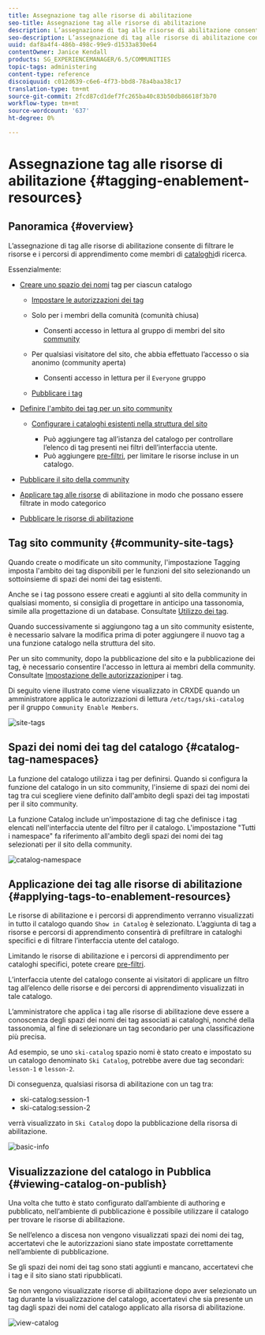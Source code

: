 ```yaml
---
title: Assegnazione tag alle risorse di abilitazione
seo-title: Assegnazione tag alle risorse di abilitazione
description: L’assegnazione di tag alle risorse di abilitazione consente di filtrare le risorse e i percorsi di apprendimento come membri di un catalogo di ricerca
seo-description: L’assegnazione di tag alle risorse di abilitazione consente di filtrare le risorse e i percorsi di apprendimento come membri di un catalogo di ricerca
uuid: daf8a4f4-486b-498c-99e9-d1533a830e64
contentOwner: Janice Kendall
products: SG_EXPERIENCEMANAGER/6.5/COMMUNITIES
topic-tags: administering
content-type: reference
discoiquuid: c012d639-c6e6-4f73-bbd8-78a4baa38c17
translation-type: tm+mt
source-git-commit: 2fcd87cd1def7fc265ba40c83b50db86618f3b70
workflow-type: tm+mt
source-wordcount: '637'
ht-degree: 0%

---
```



# Assegnazione tag alle risorse di abilitazione {#tagging-enablement-resources}

## Panoramica {#overview}

L’assegnazione di tag alle risorse di abilitazione consente di filtrare le risorse e i percorsi di apprendimento come membri di [cataloghi](functions.md#catalog-function)di ricerca.

Essenzialmente:

* [Creare uno spazio dei nomi](../../help/sites-administering/tags.md#creating-a-namespace) tag per ciascun catalogo

   * [Impostare le autorizzazioni dei tag](../../help/sites-administering/tags.md#setting-tag-permissions)
   * Solo per i membri della comunità (comunità chiusa)

      * Consenti accesso in lettura al gruppo di membri del sito [community](users.md#publish-group-roles)
   * Per qualsiasi visitatore del sito, che abbia effettuato l’accesso o sia anonimo (community aperta)

      * Consenti accesso in lettura per il `Everyone` gruppo
   * [Pubblicare i tag](../../help/sites-administering/tags.md#publishing-tags)



* [Definire l&#39;ambito dei tag per un sito community](sites-console.md#tagging)

   * [Configurare i cataloghi esistenti nella struttura del sito](functions.md#catalog-function)

      * Può aggiungere tag all’istanza del catalogo per controllare l’elenco di tag presenti nei filtri dell’interfaccia utente.
      * Può aggiungere [pre-filtri](catalog-developer-essentials.md#pre-filters), per limitare le risorse incluse in un catalogo.

* [Pubblicare il sito della community](sites-console.md#publishing-the-site)
* [Applicare tag alle risorse](resources.md#create-a-resource) di abilitazione in modo che possano essere filtrate in modo categorico
* [Pubblicare le risorse di abilitazione](resources.md#publish)

## Tag sito community {#community-site-tags}

Quando create o modificate un sito community, l&#39;impostazione [](sites-console.md#tagging) Tagging imposta l&#39;ambito dei tag disponibili per le funzioni del sito selezionando un sottoinsieme di spazi dei nomi dei tag esistenti.

Anche se i tag possono essere creati e aggiunti al sito della community in qualsiasi momento, si consiglia di progettare in anticipo una tassonomia, simile alla progettazione di un database. Consultate [Utilizzo dei tag](../../help/sites-authoring/tags.md).

Quando successivamente si aggiungono tag a un sito community esistente, è necessario salvare la modifica prima di poter aggiungere il nuovo tag a una funzione catalogo nella struttura del sito.

Per un sito community, dopo la pubblicazione del sito e la pubblicazione dei tag, è necessario consentire l&#39;accesso in lettura ai membri della community. Consultate [Impostazione delle autorizzazioni](../../help/sites-administering/tags.md#setting-tag-permissions)per i tag.

Di seguito viene illustrato come viene visualizzato in CRXDE quando un amministratore applica le autorizzazioni di lettura `/etc/tags/ski-catalog` per il gruppo `Community Enable Members`.

![site-tags](assets/site-tags.png)

## Spazi dei nomi dei tag del catalogo {#catalog-tag-namespaces}

La funzione del catalogo utilizza i tag per definirsi. Quando si configura la funzione del catalogo in un sito community, l&#39;insieme di spazi dei nomi dei tag tra cui scegliere viene definito dall&#39;ambito degli spazi dei tag impostati per il sito community.

La funzione Catalog include un&#39;impostazione di tag che definisce i tag elencati nell&#39;interfaccia utente del filtro per il catalogo. L&#39;impostazione &quot;Tutti i namespace&quot; fa riferimento all&#39;ambito degli spazi dei nomi dei tag selezionati per il sito della community.

![catalog-namespace](assets/catalog-namespace.png)

## Applicazione dei tag alle risorse di abilitazione {#applying-tags-to-enablement-resources}

Le risorse di abilitazione e i percorsi di apprendimento verranno visualizzati in tutto il catalogo quando `Show in Catalog` è selezionato. L’aggiunta di tag a risorse e percorsi di apprendimento consentirà di prefiltrare in cataloghi specifici e di filtrare l’interfaccia utente del catalogo.

Limitando le risorse di abilitazione e i percorsi di apprendimento per cataloghi specifici, potete creare [pre-filtri](catalog-developer-essentials.md#pre-filters).

L’interfaccia utente del catalogo consente ai visitatori di applicare un filtro tag all’elenco delle risorse e dei percorsi di apprendimento visualizzati in tale catalogo.

L’amministratore che applica i tag alle risorse di abilitazione deve essere a conoscenza degli spazi dei nomi dei tag associati ai cataloghi, nonché della tassonomia, al fine di selezionare un tag secondario per una classificazione più precisa.

Ad esempio, se uno `ski-catalog` spazio nomi è stato creato e impostato su un catalogo denominato `Ski Catalog`, potrebbe avere due tag secondari: `lesson-1` e `lesson-2`.

Di conseguenza, qualsiasi risorsa di abilitazione con un tag tra:

* ski-catalog:session-1
* ski-catalog:session-2

verrà visualizzato in `Ski Catalog` dopo la pubblicazione della risorsa di abilitazione.

![basic-info](assets/applytags-basicinfo.png)

## Visualizzazione del catalogo in Pubblica {#viewing-catalog-on-publish}

Una volta che tutto è stato configurato dall’ambiente di authoring e pubblicato, nell’ambiente di pubblicazione è possibile utilizzare il catalogo per trovare le risorse di abilitazione.

Se nell’elenco a discesa non vengono visualizzati spazi dei nomi dei tag, accertatevi che le autorizzazioni siano state impostate correttamente nell’ambiente di pubblicazione.

Se gli spazi dei nomi dei tag sono stati aggiunti e mancano, accertatevi che i tag e il sito siano stati ripubblicati.

Se non vengono visualizzate risorse di abilitazione dopo aver selezionato un tag durante la visualizzazione del catalogo, accertatevi che sia presente un tag dagli spazi dei nomi del catalogo applicato alla risorsa di abilitazione.

![view-catalog](assets/viewcatalog.png)

